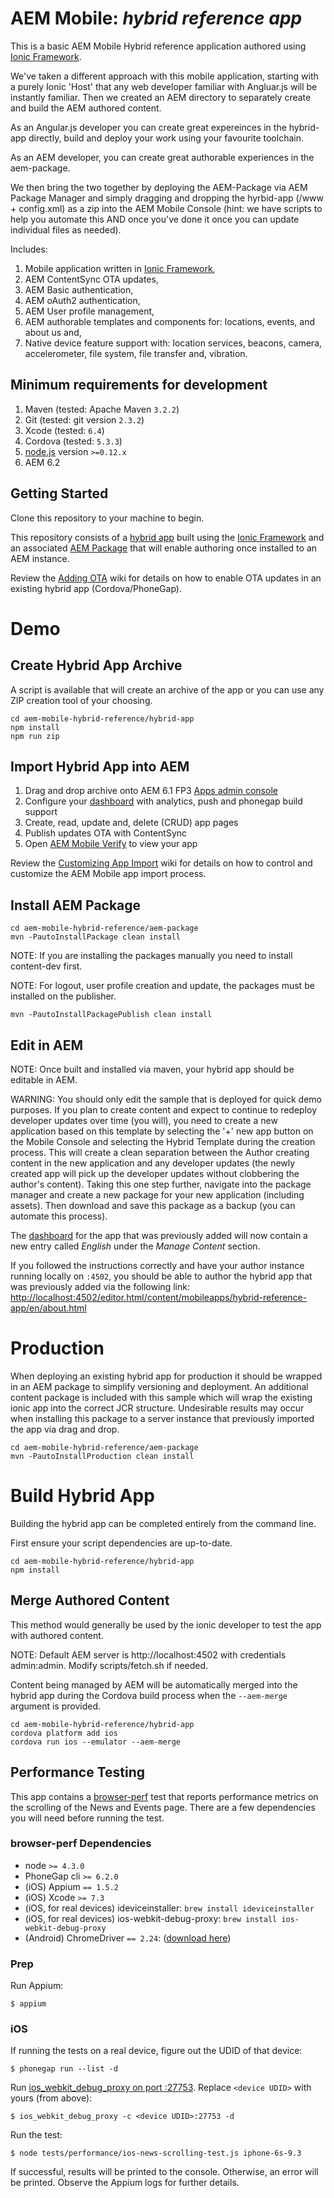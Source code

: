 # AEM Mobile: _hybrid reference app_

This is a basic AEM Mobile Hybrid reference application authored using [Ionic Framework](http://ionicframework.com/).

We've taken a different approach with this mobile application, starting with a purely Ionic 'Host' that any web developer familiar with Angluar.js will be instantly familiar. Then we created an AEM directory to separately create and build the AEM authored content. 

As an Angular.js developer you can create great expereinces in the hybrid-app directly, build and deploy your work using your favourite toolchain.

As an AEM developer, you can create great authorable experiences in the aem-package.

We then bring the two together by deploying the AEM-Package via AEM Package Manager and simply dragging and dropping the hyrbid-app (/www + config.xml) as a zip into the AEM Mobile Console (hint: we have scripts to help you automate this AND once you've done it once you can update individual files as needed).

Includes:

1. Mobile application written in [Ionic Framework](http://ionicframework.com/),
2. AEM ContentSync OTA updates,
3. AEM Basic authentication,
4. AEM oAuth2 authentication,
5. AEM User profile management,
4. AEM authorable templates and components for: locations, events, and about us and,
5. Native device feature support with: location services, beacons, camera, accelerometer, file system, file transfer and, vibration.

## Minimum requirements for development

1. Maven (tested: Apache Maven `3.2.2`)
2. Git (tested: git version `2.3.2`)
3. Xcode (tested: `6.4`)
4. Cordova (tested: `5.3.3`)
5. [node.js](http://nodejs.org/) version `>=0.12.x`
6. AEM 6.2

## Getting Started

Clone this repository to your machine to begin.

This repository consists of a [hybrid app](hybrid-app) built using the [Ionic Framework](http://ionicframework.com/) and an associated [AEM Package](aem-package) that will enable authoring once installed to an AEM instance.

Review the [Adding OTA](../../wiki/Adding-OTA) wiki for details on how to enable OTA updates in an existing hybrid app (Cordova/PhoneGap).

# Demo

## Create Hybrid App Archive

A script is available that will create an archive of the app or you can use any ZIP creation tool of your choosing.

    cd aem-mobile-hybrid-reference/hybrid-app
    npm install
    npm run zip

## Import Hybrid App into AEM

1. Drag and drop archive onto AEM 6.1 FP3 [Apps admin console](http://localhost:4502/aem/apps.html/content/phonegap)
1. Configure your [dashboard](http://localhost:4502/libs/mobileapps/admin/content/dashboard.html/content/mobileapps/hybrid-reference-app/shell) with analytics, push and phonegap build support
1. Create, read, update and, delete (CRUD) app pages
1. Publish updates OTA with ContentSync
1. Open [AEM Mobile Verify](https://itunes.apple.com/us/app/phonegap-enterprise/id924780940?ls=1&mt=8) to view your app
 
Review the [Customizing App Import](../../wiki/Customizing-App-Import) wiki for details on how to control and customize the AEM Mobile app import process.

## Install AEM Package

    cd aem-mobile-hybrid-reference/aem-package
    mvn -PautoInstallPackage clean install

NOTE: If you are installing the packages manually you need to install content-dev first.

NOTE: For logout, user profile creation and update, the packages must be installed on the publisher.

    mvn -PautoInstallPackagePublish clean install

## Edit in AEM

NOTE: Once built and installed via maven, your hybrid app should be editable in AEM.  

WARNING: You should only edit the sample that is deployed for quick demo purposes. If you plan to create content and expect to continue to redeploy developer updates over time (you will), you need to create a new application based on this template by selecting the '+' new app button on the Mobile Console and selecting the Hybrid Template during the creation process.  This will create a clean separation between the Author creating content in the new application and any developer updates (the newly created app will pick up the developer updates without clobbering the author's content).  Taking this one step further, navigate into the package manager and create a new package for your new application (including assets). Then download and save this package as a backup (you can automate this process).

The [dashboard](http://localhost:4502/libs/mobileapps/admin/content/dashboard.html/content/mobileapps/hybrid-reference-app/shell) for the app that was previously added will
now contain a new entry called *English* under the *Manage Content* section.

If you followed the instructions correctly and have your author instance running locally on `:4502`, you should be able to author the hybrid app that was previously added via the following link:
[http://localhost:4502/editor.html/content/mobileapps/hybrid-reference-app/en/about.html](http://localhost:4502/editor.html/content/mobileapps/hybrid-reference-app/en/about.html)

# Production

When deploying an existing hybrid app for production it should be wrapped in an AEM package to simplify versioning and deployment.
An additional content package is included with this sample which will wrap the existing ionic app into the correct JCR structure.
Undesirable results may occur when installing this package to a server instance that previously imported the app via drag and drop.

    cd aem-mobile-hybrid-reference/aem-package
    mvn -PautoInstallProduction clean install

# Build Hybrid App

Building the hybrid app can be completed entirely from the command line.

First ensure your script dependencies are up-to-date.

    cd aem-mobile-hybrid-reference/hybrid-app
    npm install

## Merge Authored Content

This method would generally be used by the ionic developer to test the app with authored content.

NOTE:  Default AEM server is http://localhost:4502 with credentials admin:admin.  Modify scripts/fetch.sh if needed.

Content being managed by AEM will be automatically merged into the hybrid app during the Cordova build process when the `--aem-merge` argument is provided.

    cd aem-mobile-hybrid-reference/hybrid-app
    cordova platform add ios
    cordova run ios --emulator --aem-merge


## Performance Testing

This app contains a [browser-perf](https://github.com/axemclion/browser-perf) test that reports performance metrics on the scrolling of the News and Events page. There are a few dependencies you will need before running the test. 


### browser-perf Dependencies

- node `>= 4.3.0`
- PhoneGap cli `>= 6.2.0`
- (iOS) Appium `== 1.5.2`
- (iOS) Xcode `>= 7.3` 
- (iOS, for real devices) ideviceinstaller: `brew install ideviceinstaller`
- (iOS, for real devices) ios-webkit-debug-proxy: `brew install ios-webkit-debug-proxy`
- (Android) ChromeDriver `== 2.24`: ([download here](https://sites.google.com/a/chromium.org/chromedriver/downloads))


### Prep

Run Appium:

    $ appium

### iOS

If running the tests on a real device, figure out the UDID of that device:

    $ phonegap run --list -d

Run
[ios_webkit_debug_proxy on port :27753](http://appium.io/slate/en/master/?javascript#ios-webkit-debug-proxy.md). Replace `<device UDID>` with yours (from above):

    $ ios_webkit_debug_proxy -c <device UDID>:27753 -d

Run the test:

    $ node tests/performance/ios-news-scrolling-test.js iphone-6s-9.3

If successful, results will be printed to the console. Otherwise, an error will be printed. Observe the Appium logs for further details.

